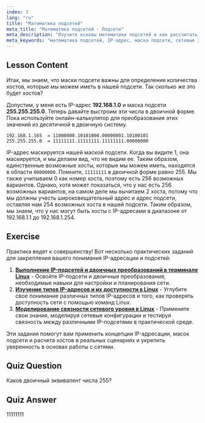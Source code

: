 ```yaml
---
index: 3
lang: "ru"
title: "Математика подсетей"
meta_title: "Математика подсетей - Подсети"
meta_description: "Изучите основы математики подсетей и как рассчитать доступные хосты в сети. Поймите IP-адресацию и маски подсети для начинающих. Начните свой путь в Linux!"
meta_keywords: "математика подсетей, IP-адрес, маска подсети, сетевые хосты, двоичный, сеть Linux, руководство для начинающих, гайд"
---
```


## Lesson Content

Итак, мы знаем, что маски подсети важны для определения количества хостов, которые мы можем иметь в нашей подсети. Так сколько же это будет хостов?

Допустим, у меня есть IP-адрес **192.168.1.0** и маска подсети **255.255.255.0**. Теперь давайте выстроим эти числа в двоичной форме. Пока используйте онлайн-калькулятор для преобразования этих значений из десятичной в двоичную систему.

```
192.168.1.165  = 11000000.10101000.00000001.10100101
255.255.255.0  = 11111111.11111111.11111111.00000000
```

IP-адрес маскируется нашей маской подсети. Когда вы видите 1, она маскируется, и мы делаем вид, что не видим ее. Таким образом, единственные возможные хосты, которые мы можем иметь, находятся в области `00000000`. Помните, `11111111` в двоичной форме равно 255. Мы также учитываем 0 как номер хоста, поэтому есть 256 возможных вариантов. Однако, хотя может показаться, что у нас есть 256 возможных вариантов, на самом деле мы вычитаем 2 хоста, потому что мы должны учесть широковещательный адрес и адрес подсети, оставляя нам 254 возможных хоста в нашей подсети. Таким образом, мы знаем, что у нас могут быть хосты с IP-адресами в диапазоне от 192.168.1.1 до 192.168.1.254.

## Exercise

Практика ведет к совершенству! Вот несколько практических заданий для закрепления вашего понимания IP-адресации и подсетей:

1. **[Выполнение IP-подсетей и двоичных преобразований в терминале Linux](https://labex.io/ru/labs/comptia-perform-ip-subnetting-and-binary-conversion-in-the-linux-terminal-592782)** - Освойте IP-подсети и двоичные преобразования, необходимые навыки для настройки и планирования сети.
2. **[Изучение типов IP-адресов и их доступности в Linux](https://labex.io/ru/labs/comptia-explore-ip-address-types-and-reachability-in-linux-592780)** - Углубите свое понимание различных типов IP-адресов и того, как проверять доступность сети с помощью команд Linux.
3. **[Моделирование связности сетевого уровня в Linux](https://labex.io/ru/labs/comptia-simulate-network-layer-connectivity-in-linux-592752)** - Примените свои знания, моделируя сетевые конфигурации и тестируя связность между различными IP-подсетями в практической среде.

Эти задания помогут вам применить концепции IP-адресации, масок подсети и расчета хостов в реальных сценариях и укрепить уверенность в основах работы с сетями.

## Quiz Question

Каков двоичный эквивалент числа 255?

## Quiz Answer

11111111
